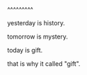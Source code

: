 
<BlogInfo title="english" author="夏哲哲" pv=0 read_times=0 pre_cost_time=3 category="English" tag_list="[]" create_time="2023.09.07 22:56:31.154097" update_time="2023.09.07 22:56:31.154105" />

^^^^^^^^^
<p>yesterday is history.</p>
<p>tomorrow is mystery.</p>
<p>today is gift.</p>
<p>that is why it called &quot;gift&quot;.</p>

